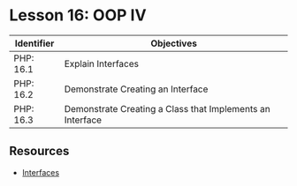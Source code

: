# Lesson 16: OOP IV

Identifier   | Objectives
-------------|------------
PHP: 16.1    | Explain Interfaces
PHP: 16.2    | Demonstrate Creating an Interface
PHP: 16.3    | Demonstrate Creating a Class that Implements an Interface

## Resources
- [Interfaces](http://php.net/manual/en/language.oop5.interfaces.php)
